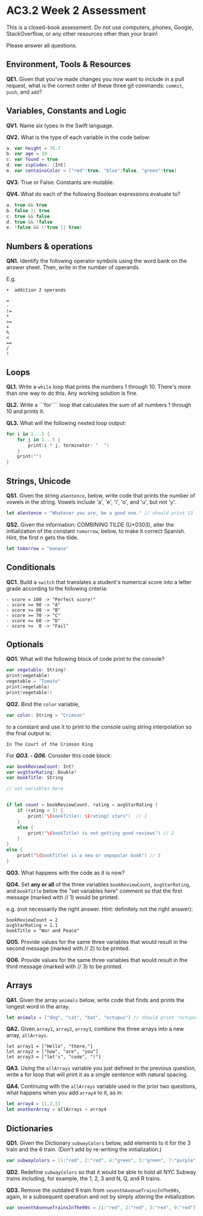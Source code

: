 # AC3.2 Week 2 Assessment

This is a closed-book assessment.  Do not use computers, phones, Google,
StackOverflow, or any other resources other than your brain!

Please answer all questions.

## Environment, Tools & Resources

**QE1.** Given that you've made changes you now want to include in a pull request, 
what is the correct order of these three git commands:
```commit```, ```push```, and ```add```?

## Variables, Constants and Logic

**QV1.** Name six types in the Swift language.

**QV2.** What is the type of each variable in the code below:

```swift
a. var height = 76.7
b. var age = 19
c. var found = true
d. var zipCodes: [Int]
e. var containsColor = ["red":true, "blue":false, "green":true]
```

**QV3.** True or False: Constants are mutable.

**QV4.** What do each of the following Boolean expressions evaluate to?

```swift
a. true && true
b. false || true
c. true && false
d. true && !false
e. !false && (!true || true)
```

## Numbers & operations
**QN1.** Identify the following operator symbols using the word bank on the answer sheet. Then, write
in the number of operands.

E.g. 
```
+  addition 2 operands
```

```
= 
- 
!=
* 
>=
+ 
% 
< 
==
/ 
! 
```

## Loops

**QL1.**  Write a ```while``` loop that prints the numbers 1 through 10. There's more than
one way to do this. Any working solution is fine.

**QL2.**  Write a ```for```` loop that calculates the sum of all numbers 1 through 10 and prints it.

**QL3.** What will the following nested loop output:

```swift
for i in 1...5 {
    for j in 1...5 {
        print(i * j, terminator: "  ")
    }
    print("")
}
```

## Strings, Unicode

**QS1.** Given the string ```aSentence```, below, write code that prints the number of vowels in 
the string. Vowels include 'a', 'e', 'i', 'o', and 'u', but not 'y'.

```swift
let aSentence = "Whatever you are, be a good one." // should print 13
```

**QS2.** Given the information: COMBINING TILDE (U+0303), alter the initialization of the constant 
```tomorrow```, below, to make it correct Spanish. Hint, the first n gets the tilde.

```swift
let tomorrow = "manana"
```

## Conditionals

**QC1.** Build a ```switch``` that translates a student's numerical score into a letter grade 
according to the following criteria:

```
- score = 100 -> "Perfect score!"
- score >= 90 -> "A" 
- score >= 80 -> "B" 
- score >= 70 -> "C"
- score >= 60 -> "D"
- score >=  0 -> "Fail"
```

## Optionals

**QO1.** What will the following block of code print to the console?

```swift
var vegetable: String?
print(vegetable)
vegetable = "Tomato"
print(vegetable)
print(vegetable!)
```

**QO2.** Bind the ```color``` variable, 

```swift
var color: String = "Crimson"
```

to a constant and use it to print to the console using string interpolation so the final output is:

```
In The Court of the Crimson King
```

For _**QO3. - Q06.**_ Consider this code block:

```swift
var bookReviewCount: Int?
var avgStarRating: Double?
var bookTitle: String

// set variables here


if let count = bookReviewCount, rating = avgStarRating {
    if (rating > 3) {
        print("\(bookTitle): \(rating) stars")  // 1
    }
    else {
        print("\(bookTitle) is not getting good reviews") // 2
    }
}
else {
    print("\(bookTitle) is a new or unpopular book") // 3
}
```

**QO3.** What happens with the code as it is now?

**QO4.** Set **any or all** of the three variables ```bookReviewCount```, ```avgStarRating```,
and ```bookTitle``` below the "set variables here" comment
so that the first message (marked with // 1) would be printed.

e.g. (not necessarily the right answer. Hint: definitely not the right answer):

```
bookReviewCount = 2
avgStarRating = 1.1
bookTitle = "War and Peace"
```

**QO5.** Provide values for the same three variables that would result in the second message (marked with // 2) to be printed.

**QO6.** Provide values for the same three variables that would result in the third message (marked with // 3) to be printed.

## Arrays

**QA1.** Given the array ```animals``` below, write code that finds and prints the longest word in the array.

```swift
let animals = ["dog", "cat", "bat", "octupus"] // should print "octupus"
```

**QA2.** Given ```array1```, ```array2```, ```array3```, combine the three arrays 
into a new array, ```allArrays```.

```
let array1 = ["Hello", "there,"]
let array2 = ["how", "are", "you"]
let array3 = ["let's", "code", "!"]
```

**QA3.** Using the ```allArrays``` variable you just defined in the previous question, write
a for loop that will print it as a single sentence with natural spacing.

**QA4.** Continuing with the ```allArrays``` variable used in the prior two questions, 
what happens when you add ```array4``` to it, as in:

```swift
let array4 = [1,2,3]
let anotherArray = allArrays + array4
```

## Dictionaries

**QD1.** Given the Dictionary ```subwayColors``` below, add elements to it for the 3 train
and the 6 train. (Don't add by re-writing the initialization.)

```swift
var subwayColors = [1:"red", 2:"red", 4:"green", 5:"green", 7:"purple"]
```

**QD2.** Redefine ```subwayColors``` so that it would be able to hold all NYC Subway trains including,
for example, the 1, 2, 3 and N, Q, and R trains. 


**QD3.** Remove the outdated 9 train from ```seventhAvenueTrainsInThe90s```, again, in a subsequent operation and
not by simply altering the initialization.

```swift
var seventhAvenueTrainsInThe90s = [1:"red", 2:"red", 3:"red", 9:"red"]
```
